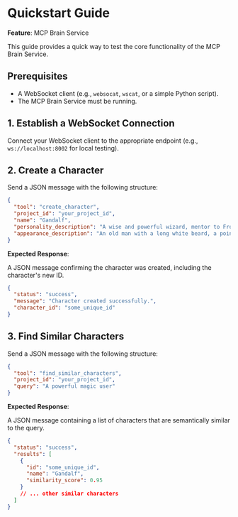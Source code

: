 # Quickstart Guide

**Feature**: MCP Brain Service

This guide provides a quick way to test the core functionality of the MCP Brain Service.

## Prerequisites

- A WebSocket client (e.g., `websocat`, `wscat`, or a simple Python script).
- The MCP Brain Service must be running.

## 1. Establish a WebSocket Connection

Connect your WebSocket client to the appropriate endpoint (e.g., `ws://localhost:8002` for local testing).

## 2. Create a Character

Send a JSON message with the following structure:

```json
{
  "tool": "create_character",
  "project_id": "your_project_id",
  "name": "Gandalf",
  "personality_description": "A wise and powerful wizard, mentor to Frodo Baggins.",
  "appearance_description": "An old man with a long white beard, a pointy hat, and a staff."
}
```

**Expected Response**:

A JSON message confirming the character was created, including the character's new ID.

```json
{
  "status": "success",
  "message": "Character created successfully.",
  "character_id": "some_unique_id"
}
```

## 3. Find Similar Characters

Send a JSON message with the following structure:

```json
{
  "tool": "find_similar_characters",
  "project_id": "your_project_id",
  "query": "A powerful magic user"
}
```

**Expected Response**:

A JSON message containing a list of characters that are semantically similar to the query.

```json
{
  "status": "success",
  "results": [
    {
      "id": "some_unique_id",
      "name": "Gandalf",
      "similarity_score": 0.95
    }
    // ... other similar characters
  ]
}
```
